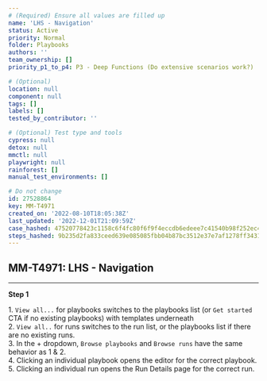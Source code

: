 ```yaml
---
# (Required) Ensure all values are filled up
name: 'LHS - Navigation'
status: Active
priority: Normal
folder: Playbooks
authors: ''
team_ownership: []
priority_p1_to_p4: P3 - Deep Functions (Do extensive scenarios work?)

# (Optional)
location: null
component: null
tags: []
labels: []
tested_by_contributor: ''

# (Optional) Test type and tools
cypress: null
detox: null
mmctl: null
playwright: null
rainforest: []
manual_test_environments: []

# Do not change
id: 27528864
key: MM-T4971
created_on: '2022-08-10T18:05:38Z'
last_updated: '2022-12-01T21:09:59Z'
case_hashed: 47520778423c1158c6f4fc80f6f9f4eccdb6edeee7c41540b98f252ec45d0e8b425e472209052e5d374199f05039d5cc
steps_hashed: 9b235d2fa833ceed639e085085fbb04b87bc3512e37e7af1278ff3431453d8f8da299ec852064e1776af4cf6d8ae0157
---
```


<!-- (Auto-generated) Based on frontmatter's "key" and "name" -->

## MM-T4971: LHS - Navigation

---

**Step 1**

1\. `View all...` for playbooks switches to the playbooks list (or `Get started` CTA if no existing playbooks) with templates underneath\
2\. `View all..` for runs switches to the run list, or the playbooks list if there are no existing runs.\
3\. In the + dropdown, `Browse playbooks` and `Browse runs` have the same behavior as 1 & 2.\
4\. Clicking an individual playbook opens the editor for the correct playbook.\
5\. Clicking an individual run opens the Run Details page for the correct run.
